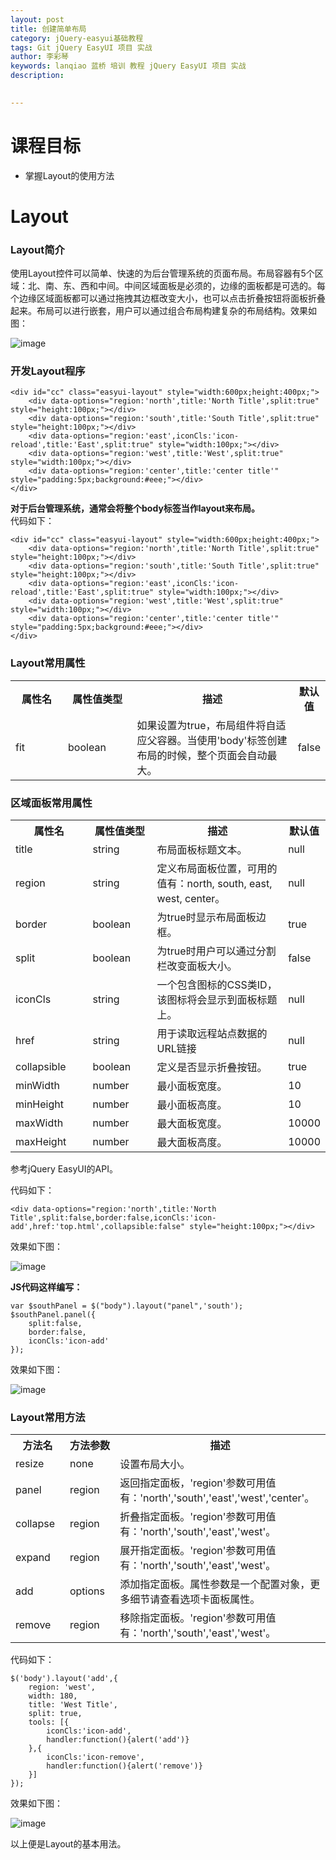 ```yaml
---
layout: post  
title: 创建简单布局    
category: jQuery-easyui基础教程  
tags: Git jQuery EasyUI 项目 实战  
author: 李彩琴  
keywords: lanqiao 蓝桥 培训 教程 jQuery EasyUI 项目 实战  
description:
  

---
```

# 课程目标

- 掌握Layout的使用方法


# Layout

### Layout简介

  
使用Layout控件可以简单、快速的为后台管理系统的页面布局。布局容器有5个区域：北、南、东、西和中间。中间区域面板是必须的，边缘的面板都是可选的。每个边缘区域面板都可以通过拖拽其边框改变大小，也可以点击折叠按钮将面板折叠起来。布局可以进行嵌套，用户可以通过组合布局构建复杂的布局结构。效果如图：

![image](http://i.imgur.com/u1z2j0y.png) 

### 开发Layout程序

```
<div id="cc" class="easyui-layout" style="width:600px;height:400px;">   
	<div data-options="region:'north',title:'North Title',split:true" style="height:100px;"></div>   
	<div data-options="region:'south',title:'South Title',split:true" style="height:100px;"></div>   
	<div data-options="region:'east',iconCls:'icon-reload',title:'East',split:true" style="width:100px;"></div>   
	<div data-options="region:'west',title:'West',split:true" style="width:100px;"></div>   
	<div data-options="region:'center',title:'center title'" style="padding:5px;background:#eee;"></div>  
</div>
```  

**对于后台管理系统，通常会将整个body标签当作layout来布局。**  
代码如下：

```
<div id="cc" class="easyui-layout" style="width:600px;height:400px;">   
	<div data-options="region:'north',title:'North Title',split:true" style="height:100px;"></div>   
	<div data-options="region:'south',title:'South Title',split:true" style="height:100px;"></div>   
	<div data-options="region:'east',iconCls:'icon-reload',title:'East',split:true" style="width:100px;"></div>   
	<div data-options="region:'west',title:'West',split:true" style="width:100px;"></div>   
	<div data-options="region:'center',title:'center title'" style="padding:5px;background:#eee;"></div>  
</div>
```  


### Layout常用属性

<table class="table table-bordered table-striped table-condensed">
   <tr>
      <th width="200px">属性名</th>
      <th width="180px">属性值类型</th>
      <th width="650px">描述</th>
      <th>默认值</th>
   </tr>
   <tr>
      <td>fit</td>
	  <td>boolean</td>
	  <td>如果设置为true，布局组件将自适应父容器。当使用'body'标签创建布局的时候，整个页面会自动最大。</td>
	  <td>false</td>
   </tr>
</table>


### 区域面板常用属性

<table class="table table-bordered t
able-striped table-condensed">
   <tr>
      <th width="200px">属性名</th>
      <th width="180px">属性值类型</th>
      <th width="650px">描述</th>
      <th>默认值</th>
   </tr>
   <tr>
      <td>title</td>
	  <td>string</td>
	  <td>布局面板标题文本。</td>
	  <td>null</td>
   </tr>
   <tr>
      <td>region</td>
	  <td>string</td>
	  <td>定义布局面板位置，可用的值有：north, south, east, west, center。</td>
	  <td>null</td>
   </tr>
   <tr>
      <td>border</td>
	  <td>boolean</td>
	  <td>为true时显示布局面板边框。</td>
	  <td>true</td>
   </tr>
   <tr>
      <td>split</td>
	  <td>boolean</td>
	  <td>为true时用户可以通过分割栏改变面板大小。</td>
	  <td>false</td>
   </tr>
   <tr>
      <td>iconCls</td>
	  <td>string</td>
	  <td>一个包含图标的CSS类ID，该图标将会显示到面板标题上。</td>
	  <td>null</td>
   </tr>
   <tr>
      <td>href</td>
	  <td>string</td>
	  <td>用于读取远程站点数据的URL链接</td>
	  <td>null</td>
   </tr>
   <tr>
      <td>collapsible</td>
	  <td>boolean</td>
	  <td>定义是否显示折叠按钮。</td>
	  <td>true</td>
   </tr>
   <tr>
      <td>minWidth</td>
	  <td>number</td>
	  <td>最小面板宽度。</td>
	  <td>10</td>
   </tr>
   <tr>
      <td>minHeight</td>
	  <td>number</td>
	  <td>最小面板高度。</td>
	  <td>10</td>
   </tr>
   <tr>
      <td>maxWidth</td>
	  <td>number</td>
	  <td>最大面板宽度。</td>
	  <td>10000</td>
   </tr>
   <tr>
      <td>maxHeight</td>
	  <td>number</td>
	  <td>最大面板高度。</td>
	  <td>10000</td>
   </tr>
</table>

参考jQuery EasyUI的API。

代码如下：

```
<div data-options="region:'north',title:'North Title',split:false,border:false,iconCls:'icon-add',href:'top.html',collapsible:false" style="height:100px;"></div>   

```
效果如下图：

![image](http://i.imgur.com/27MnkgS.png)

**JS代码这样编写：**

```
var $southPanel = $("body").layout("panel",'south');
$southPanel.panel({
	split:false,
	border:false,
	iconCls:'icon-add'
});  

```

效果如下图：

![image](http://i.imgur.com/nJ8kogE.png)


### Layout常用方法  

<table class="table table-bordered table-striped table-condensed">
   <tr>
      <th width="300px">方法名</th> 
      <th width="300px">方法参数</th> 
      <th width="600px">描述</th>
   </tr>
   <tr>
      <td>resize</td> 
      <td>none</td> 
      <td>设置布局大小。</td>
   </tr>
   <tr>
      <td>panel</td> 
      <td>region</td> 
      <td>返回指定面板，'region'参数可用值有：'north','south','east','west','center'。</td>
   </tr>
   <tr>
      <td>collapse</td> 
      <td>region</td> 
      <td>折叠指定面板。'region'参数可用值有：'north','south','east','west'。</td>
   </tr>
   <tr>
      <td>expand</td> 
      <td>region</td> 
      <td>展开指定面板。'region'参数可用值有：'north','south','east','west'。</td>
   </tr>
   <tr>
      <td>add</td> 
      <td>options</td> 
      <td>添加指定面板。属性参数是一个配置对象，更多细节请查看选项卡面板属性。</td>
   </tr>
   <tr>
      <td>remove</td> 
      <td>region</td> 
      <td>移除指定面板。'region'参数可用值有：'north','south','east','west'。</td>
   </tr>   
</table>  

代码如下：

```
$('body').layout('add',{    
    region: 'west',    
    width: 180,    
    title: 'West Title',    
    split: true,    
    tools: [{    
        iconCls:'icon-add',    
        handler:function(){alert('add')}    
    },{    
        iconCls:'icon-remove',    
        handler:function(){alert('remove')}    
    }]    
});  

```
效果如下图：

![image](http://i.imgur.com/IJVG0JD.png)

以上便是Layout的基本用法。





